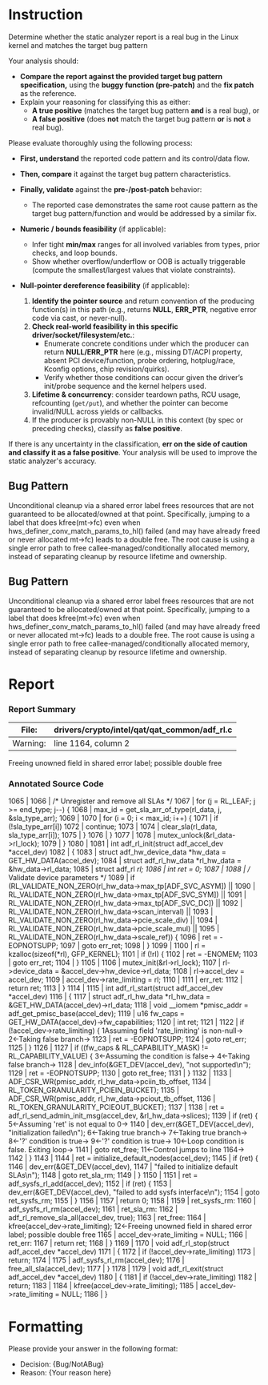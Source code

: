 # Instruction

Determine whether the static analyzer report is a real bug in the Linux kernel and matches the target bug pattern

Your analysis should:
- **Compare the report against the provided target bug pattern specification,** using the **buggy function (pre-patch)** and the **fix patch** as the reference.
- Explain your reasoning for classifying this as either:
  - **A true positive** (matches the target bug pattern **and** is a real bug), or
  - **A false positive** (does **not** match the target bug pattern **or** is **not** a real bug).

Please evaluate thoroughly using the following process:

- **First, understand** the reported code pattern and its control/data flow.
- **Then, compare** it against the target bug pattern characteristics.
- **Finally, validate** against the **pre-/post-patch** behavior:
  - The reported case demonstrates the same root cause pattern as the target bug pattern/function and would be addressed by a similar fix.

- **Numeric / bounds feasibility** (if applicable):
  - Infer tight **min/max** ranges for all involved variables from types, prior checks, and loop bounds.
  - Show whether overflow/underflow or OOB is actually triggerable (compute the smallest/largest values that violate constraints).

- **Null-pointer dereference feasibility** (if applicable):
  1. **Identify the pointer source** and return convention of the producing function(s) in this path (e.g., returns **NULL**, **ERR_PTR**, negative error code via cast, or never-null).
  2. **Check real-world feasibility in this specific driver/socket/filesystem/etc.**:
     - Enumerate concrete conditions under which the producer can return **NULL/ERR_PTR** here (e.g., missing DT/ACPI property, absent PCI device/function, probe ordering, hotplug/race, Kconfig options, chip revision/quirks).
     - Verify whether those conditions can occur given the driver’s init/probe sequence and the kernel helpers used.
  3. **Lifetime & concurrency**: consider teardown paths, RCU usage, refcounting (`get/put`), and whether the pointer can become invalid/NULL across yields or callbacks.
  4. If the producer is provably non-NULL in this context (by spec or preceding checks), classify as **false positive**.

If there is any uncertainty in the classification, **err on the side of caution and classify it as a false positive**. Your analysis will be used to improve the static analyzer's accuracy.

## Bug Pattern

Unconditional cleanup via a shared error label frees resources that are not guaranteed to be allocated/owned at that point. Specifically, jumping to a label that does kfree(mt->fc) even when hws_definer_conv_match_params_to_hl() failed (and may have already freed or never allocated mt->fc) leads to a double free. The root cause is using a single error path to free callee-managed/conditionally allocated memory, instead of separating cleanup by resource lifetime and ownership.

## Bug Pattern

Unconditional cleanup via a shared error label frees resources that are not guaranteed to be allocated/owned at that point. Specifically, jumping to a label that does kfree(mt->fc) even when hws_definer_conv_match_params_to_hl() failed (and may have already freed or never allocated mt->fc) leads to a double free. The root cause is using a single error path to free callee-managed/conditionally allocated memory, instead of separating cleanup by resource lifetime and ownership.

# Report

### Report Summary

File:| drivers/crypto/intel/qat/qat_common/adf_rl.c
---|---
Warning:| line 1164, column 2
Freeing unowned field in shared error label; possible double free

### Annotated Source Code


1065  |
1066  |  /* Unregister and remove all SLAs */
1067  |  for (j = RL_LEAF; j >= end_type; j--) {
1068  | 		max_id = get_sla_arr_of_type(rl_data, j, &sla_type_arr);
1069  |
1070  |  for (i = 0; i < max_id; i++) {
1071  |  if (!sla_type_arr[i])
1072  |  continue;
1073  |
1074  | 			clear_sla(rl_data, sla_type_arr[i]);
1075  | 		}
1076  | 	}
1077  |
1078  | 	mutex_unlock(&rl_data->rl_lock);
1079  | }
1080  |
1081  | int adf_rl_init(struct adf_accel_dev *accel_dev)
1082  | {
1083  |  struct adf_hw_device_data *hw_data = GET_HW_DATA(accel_dev);
1084  |  struct adf_rl_hw_data *rl_hw_data = &hw_data->rl_data;
1085  |  struct adf_rl *rl;
1086  |  int ret = 0;
1087  |
1088  |  /* Validate device parameters */
1089  |  if (RL_VALIDATE_NON_ZERO(rl_hw_data->max_tp[ADF_SVC_ASYM]) ||
1090  |  RL_VALIDATE_NON_ZERO(rl_hw_data->max_tp[ADF_SVC_SYM]) ||
1091  |  RL_VALIDATE_NON_ZERO(rl_hw_data->max_tp[ADF_SVC_DC]) ||
1092  |  RL_VALIDATE_NON_ZERO(rl_hw_data->scan_interval) ||
1093  |  RL_VALIDATE_NON_ZERO(rl_hw_data->pcie_scale_div) ||
1094  |  RL_VALIDATE_NON_ZERO(rl_hw_data->pcie_scale_mul) ||
1095  |  RL_VALIDATE_NON_ZERO(rl_hw_data->scale_ref)) {
1096  | 		ret = -EOPNOTSUPP;
1097  |  goto err_ret;
1098  | 	}
1099  |
1100  | 	rl = kzalloc(sizeof(*rl), GFP_KERNEL);
1101  |  if (!rl) {
1102  | 		ret = -ENOMEM;
1103  |  goto err_ret;
1104  | 	}
1105  |
1106  |  mutex_init(&rl->rl_lock);
1107  | 	rl->device_data = &accel_dev->hw_device->rl_data;
1108  | 	rl->accel_dev = accel_dev;
1109  | 	accel_dev->rate_limiting = rl;
1110  |
1111  | err_ret:
1112  |  return ret;
1113  | }
1114  |
1115  | int adf_rl_start(struct adf_accel_dev *accel_dev)
1116  | {
1117  |  struct adf_rl_hw_data *rl_hw_data = &GET_HW_DATA(accel_dev)->rl_data;
1118  |  void __iomem *pmisc_addr = adf_get_pmisc_base(accel_dev);
1119  | 	u16 fw_caps =  GET_HW_DATA(accel_dev)->fw_capabilities;
1120  |  int ret;
1121  |
1122  |  if (!accel_dev->rate_limiting) {
    1Assuming field 'rate_limiting' is non-null→
    2←Taking false branch→
1123  | 		ret = -EOPNOTSUPP;
1124  |  goto ret_err;
1125  | 	}
1126  |
1127  |  if ((fw_caps & RL_CAPABILITY_MASK) != RL_CAPABILITY_VALUE) {
    3←Assuming the condition is false→
    4←Taking false branch→
1128  |  dev_info(&GET_DEV(accel_dev), "not supported\n");
1129  | 		ret = -EOPNOTSUPP;
1130  |  goto ret_free;
1131  | 	}
1132  |
1133  |  ADF_CSR_WR(pmisc_addr, rl_hw_data->pciin_tb_offset,
1134  |  RL_TOKEN_GRANULARITY_PCIEIN_BUCKET);
1135  |  ADF_CSR_WR(pmisc_addr, rl_hw_data->pciout_tb_offset,
1136  |  RL_TOKEN_GRANULARITY_PCIEOUT_BUCKET);
1137  |
1138  | 	ret = adf_rl_send_admin_init_msg(accel_dev, &rl_hw_data->slices);
1139  |  if (ret) {
    5←Assuming 'ret' is not equal to 0→
1140  |  dev_err(&GET_DEV(accel_dev), "initialization failed\n");
    6←Taking true branch→
    7←Taking true branch→
    8←'?' condition is true→
    9←'?' condition is true→
    10←Loop condition is false.  Exiting loop→
1141  |  goto ret_free;
    11←Control jumps to line 1164→
1142  | 	}
1143  |
1144  | 	ret = initialize_default_nodes(accel_dev);
1145  |  if (ret) {
1146  |  dev_err(&GET_DEV(accel_dev),
1147  |  "failed to initialize default SLAs\n");
1148  |  goto ret_sla_rm;
1149  | 	}
1150  |
1151  | 	ret = adf_sysfs_rl_add(accel_dev);
1152  |  if (ret) {
1153  |  dev_err(&GET_DEV(accel_dev), "failed to add sysfs interface\n");
1154  |  goto ret_sysfs_rm;
1155  | 	}
1156  |
1157  |  return 0;
1158  |
1159  | ret_sysfs_rm:
1160  | 	adf_sysfs_rl_rm(accel_dev);
1161  | ret_sla_rm:
1162  | 	adf_rl_remove_sla_all(accel_dev, true);
1163  | ret_free:
1164  |  kfree(accel_dev->rate_limiting);
    12←Freeing unowned field in shared error label; possible double free
1165  | 	accel_dev->rate_limiting = NULL;
1166  | ret_err:
1167  |  return ret;
1168  | }
1169  |
1170  | void adf_rl_stop(struct adf_accel_dev *accel_dev)
1171  | {
1172  |  if (!accel_dev->rate_limiting)
1173  |  return;
1174  |
1175  | 	adf_sysfs_rl_rm(accel_dev);
1176  | 	free_all_sla(accel_dev);
1177  | }
1178  |
1179  | void adf_rl_exit(struct adf_accel_dev *accel_dev)
1180  | {
1181  |  if (!accel_dev->rate_limiting)
1182  |  return;
1183  |
1184  | 	kfree(accel_dev->rate_limiting);
1185  | 	accel_dev->rate_limiting = NULL;
1186  | }

# Formatting

Please provide your answer in the following format:

- Decision: {Bug/NotABug}
- Reason: {Your reason here}
